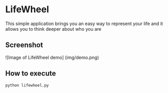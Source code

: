 # LifeWheel

This simple application brings you an easy way to represent your life and it allows you to think deeper about who you are

## Screenshot
![Image of LifeWheel demo]
(img/demo.png)

## How to execute
`python lifewheel.py`